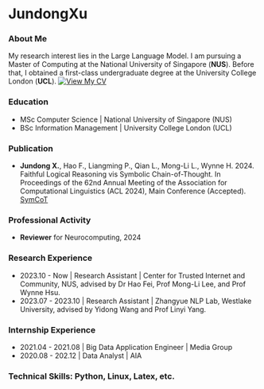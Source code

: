 # JundongXu

### About Me
My research interest lies in the Large Language Model. I am pursuing a Master of Computing at the National University of Singapore (**NUS**). Before that, I obtained a first-class undergraduate degree at the University College London (**UCL**).
[![View My CV](https://img.shields.io/badge/View%20My%20CV-Click%20Here-blue?style=for-the-badge&logo=github)](https://github.com/Aiden0526/JundongXu/blob/main/Jundong%20Xu_NUS%20%26UCL.pdf)

### Education
- MSc Computer Science | National University of Singapore (NUS)
- BSc Information Management | University College London (UCL)

### Publication
- **Jundong X.**, Hao F., Liangming P., Qian L., Mong-Li L., Wynne H. 2024. Faithful Logical Reasoning vis Symbolic Chain-of-Thought. In Proceedings of the 62nd Annual Meeting of the Association for Computational Linguistics (ACL 2024), Main Conference (Accepted).
  [SymCoT](https://arxiv.org/pdf/2405.18357.pdf)

### Professional Activity
- **Reviewer** for Neurocomputing, 2024

### Research Experience
- 2023.10 - Now | Research Assistant | Center for Trusted Internet and Community, NUS, advised by Dr Hao Fei, Prof Mong-Li Lee, and Prof Wynne Hsu.
- 2023.07 - 2023.10 | Research Assistant | Zhangyue NLP Lab, Westlake University, advised by Yidong Wang and Prof Linyi Yang.

### Internship Experience
- 2021.04 - 2021.08 | Big Data Application Engineer | Media Group
- 2020.08 - 202.12 | Data Analyst | AIA

### Technical Skills: Python, Linux, Latex, etc.
